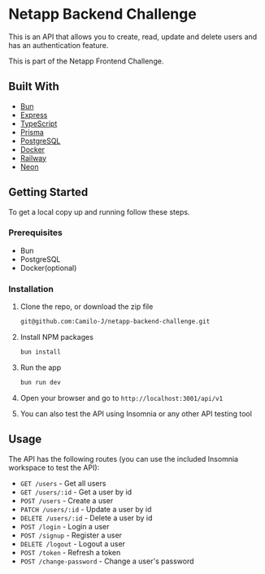 # Netapp Backend Challenge

This is an API that allows you to create, read, update and delete users and has an authentication feature.

This is part of the Netapp Frontend Challenge.

## Built With

- [Bun](https://bun.dev/)
- [Express](https://expressjs.com/)
- [TypeScript](https://www.typescriptlang.org/)
- [Prisma](https://www.prisma.io/)
- [PostgreSQL](https://www.postgresql.org/)
- [Docker](https://www.docker.com/)
- [Railway](https://railway.app/)
- [Neon](https://neon.tech)

## Getting Started

To get a local copy up and running follow these steps.

### Prerequisites

- Bun
- PostgreSQL
- Docker(optional)

### Installation

1. Clone the repo, or download the zip file

   ```bash
   git@github.com:Camilo-J/netapp-backend-challenge.git
    ```

2. Install NPM packages

   ```bash
   bun install
    ```

3. Run the app
   
   ```bash
   bun run dev
    ```
4. Open your browser and go to `http://localhost:3001/api/v1`
   
5. You can also test the API using Insomnia or any other API testing tool

## Usage

The API has the following routes (you can use the included Insomnia workspace to test the API):

- `GET /users` - Get all users
- `GET /users/:id` - Get a user by id
- `POST /users` - Create a user
- `PATCH /users/:id` - Update a user by id
- `DELETE /users/:id` - Delete a user by id
- `POST /login` - Login a user
- `POST /signup` - Register a user
- `DELETE /logout` - Logout a user
- `POST /token` - Refresh a token
- `POST /change-password` - Change a user's password


